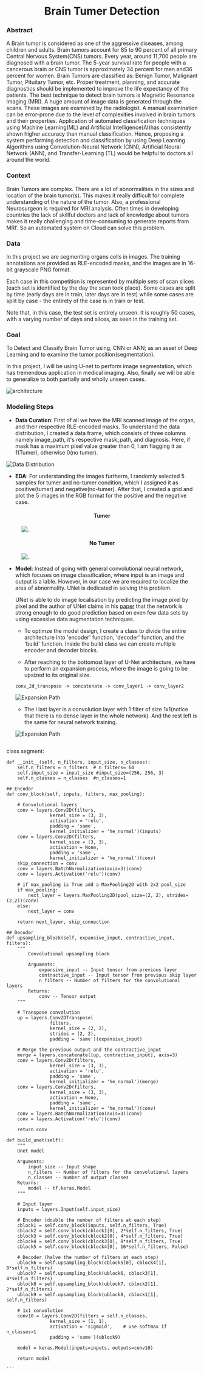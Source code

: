 <h1 align="center">Brain Tumer Detection</h1>

### Abstract
A Brain tumor is considered as one of the aggressive diseases, among children and adults. Brain tumors account for 85 to 90 percent of all primary Central Nervous System(CNS) tumors. Every year, around 11,700 people are diagnosed with a brain tumor. The 5-year survival rate for people with a cancerous brain or CNS tumor is approximately 34 percent for men and36 percent for women. Brain Tumors are classified as: Benign Tumor, Malignant Tumor, Pituitary Tumor, etc. Proper treatment, planning, and accurate diagnostics should be implemented to improve the life expectancy of the patients. The best technique to detect brain tumors is Magnetic Resonance Imaging (MRI). A huge amount of image data is generated through the scans. These images are examined by the radiologist. A manual examination can be error-prone due to the level of complexities involved in brain tumors and their properties.
Application of automated classification techniques using Machine Learning(ML) and Artificial Intelligence(AI)has consistently shown higher accuracy than manual classification. Hence, proposing a system performing detection and classification by using Deep Learning Algorithms using Convolution-Neural Network (CNN), Artificial Neural Network (ANN), and Transfer-Learning (TL) would be helpful to doctors all around the world.

### Context
Brain Tumors are complex. There are a lot of abnormalities in the sizes and location of the brain tumor(s). This makes it really difficult for complete understanding of the nature of the tumor. Also, a professional Neurosurgeon is required for MRI analysis. Often times in developing countries the lack of skillful doctors and lack of knowledge about tumors makes it really challenging and time-consuming to generate reports from MRI’. So an automated system on Cloud can solve this problem.

### Data
In this project we are segmenting organs cells in images. The training annotations are provided as RLE-encoded masks, and the images are in 16-bit grayscale PNG format.

Each case in this competition is represented by multiple sets of scan slices (each set is identified by the day the scan took place). Some cases are split by time (early days are in train, later days are in test) while some cases are split by case - the entirety of the case is in train or test. 

Note that, in this case, the test set is entirely unseen. It is roughly 50 cases, with a varying number of days and slices, as seen in the training set.

### Goal
To Detect and Classify Brain Tumor using, CNN or ANN; as an asset of Deep Learning and to examine the tumor position(segmentation). 

In this project, I will be using U-net to perform image segmentation, which has tremendous application in medical imaging. Also, finally we will be able to generalize to both partially and wholly unseen cases.

![architecture](img/UNET.png)

### Modeling Steps

-  **Data Curation**: First of all we have the MRI scanned image of the organ, and their respective RLE-encoded masks. To understand the data distribution, I created a data frame, which consists of three columns namely image_path, it's respective mask_path, and diagnosis. 
Here, if mask has a maximum pixel value greater than 0, I am flagging it as 1(Tumer), otherwise 0(no tumer).

![Data Distribution](img/data_dist.png)

- **EDA**:  For understanding the images furtherm, I randomly selected 5 samples for tumer and no-tumer condition, which I assigned it as positive(tumer) and negative(no-tumer). 
    After that, I created a grid and plot the 5 images in the RGB format for the positive and the negative case.

<h4 align="center">Tumer</h4>
<figure>
  <img src="img/tumer.png" alt=".." title="Optional title" />
</figure>

<p></p>

<h4 align="center">No Tumer</h4>
<figure>
  <img src="img/no_tumer.png" alt=".." title="Optional title" />
</figure>

- **Model**: Instead of going with general convolutional neural network, which focuses on image classification, where input is an image and output is a lable. However, in our case we are required to localize the area of abnormality. UNet is dedicated in solving this problem. 

    UNet is able to do image localisation by predicting the image pixel by pixel and the author of UNet claims in his [paper](https://arxiv.org/abs/1505.04597) that the network is strong enough to do good prediction based on even few data sets by using excessive data augmentation techniques.

    -   To optimze the model design, I create a class to divide the entire architecture into 'encoder' function, 'decoder' function, and the 'build' function. Inside the build class we can create multiple encoder and decoder blocks.

    - After reaching to the bottomost layer of U-Net architecture, we have to perform an expansion process, where the image is going to be upsized to its original size.

    ```
    conv_2d_transpose -> concatenate -> conv_layer1 -> conv_layer2
    ```
    ![Expansion Path](img/bottom_layer.png)

    - The l last layer is a convolution layer with 1 filter of size 1x1(notice that there is no dense layer in the whole network). And the rest left is the same for neural network training.


    ![Expansion Path](img/last_layer.png)

    ```python
class segment:

    def __init__(self, n_filters, input_size, n_classes):
        self.n_filters = n_filters  # n_filters= 64
        self.input_size = input_size #input_size=(256, 256, 3)
        self.n_classes = n_classes  #n_classes=1  

    ## Encoder
    def conv_block(self, inputs, filters, max_pooling):

        # Convolutional layers
        conv = layers.Conv2D(filters,
                    kernel_size = (3, 3),
                    activation = 'relu',
                    padding = 'same',
                    kernel_initializer = 'he_normal')(inputs)
        conv = layers.Conv2D(filters,
                    kernel_size = (3, 3),
                    activation = None,
                    padding = 'same',
                    kernel_initializer = 'he_normal')(conv)
        skip_connection = conv
        conv = layers.BatchNormalization(axis=3)(conv)
        conv = layers.Activation('relu')(conv)
            
        # if max_pooling is True add a MaxPooling2D with 2x2 pool_size
        if max_pooling:
            next_layer = layers.MaxPooling2D(pool_size=(2, 2), strides=(2,2))(conv)
        else:
            next_layer = conv
        
        return next_layer, skip_connection

    ## Decoder
    def upsampling_block(self, expansive_input, contractive_input, filters):
        """
            Convolutional upsampling block
            
            Arguments:
                expansive_input -- Input tensor from previous layer
                contractive_input -- Input tensor from previous skip layer
                n_filters -- Number of filters for the convolutional layers
            Returns: 
                conv -- Tensor output
        """

        # Transpose convolution
        up = layers.Conv2DTranspose(
                    filters,
                    kernel_size = (2, 2),
                    strides = (2, 2),
                    padding = 'same')(expansive_input)
        
        # Merge the previous output and the contractive_input
        merge = layers.concatenate([up, contractive_input], axis=3)
        conv = layers.Conv2D(filters,
                    kernel_size = (3, 3),
                    activation = 'relu',
                    padding = 'same',
                    kernel_initializer = 'he_normal')(merge)
        conv = layers.Conv2D(filters,
                    kernel_size = (3, 3),
                    activation = None,
                    padding = 'same',
                    kernel_initializer = 'he_normal')(conv)
        conv = layers.BatchNormalization(axis=3)(conv)
        conv = layers.Activation('relu')(conv)
        
        return conv

    def build_unet(self):
        """
        Unet model
    
        Arguments:
            input_size -- Input shape 
            n_filters -- Number of filters for the convolutional layers
            n_classes -- Number of output classes
        Returns: 
            model -- tf.keras.Model
        """
        
        # Input layer
        inputs = layers.Input(self.input_size)
        
        # Encoder (double the number of filters at each step)
        cblock1 = self.conv_block(inputs, self.n_filters, True)
        cblock2 = self.conv_block(cblock1[0], 2*self.n_filters, True)
        cblock3 = self.conv_block(cblock2[0], 4*self.n_filters, True)
        cblock4 = self.conv_block(cblock3[0], 8*self.n_filters, True)
        cblock5 = self.conv_block(cblock4[0], 16*self.n_filters, False) 

        # Decoder (halve the number of filters at each step)
        ublock6 = self.upsampling_block(cblock5[0], cblock4[1],  8*self.n_filters)
        ublock7 = self.upsampling_block(ublock6, cblock3[1],  4*self.n_filters)
        ublock8 = self.upsampling_block(ublock7, cblock2[1],  2*self.n_filters)
        ublock9 = self.upsampling_block(ublock8, cblock1[1],  self.n_filters)

        # 1x1 convolution
        conv10 = layers.Conv2D(filters = self.n_classes,
                    kernel_size = (1, 1),
                    activation = 'sigmoid',    # use softmax if n_classes>1
                    padding = 'same')(ublock9)

        model = keras.Model(inputs=inputs, outputs=conv10)

        return model

    ```